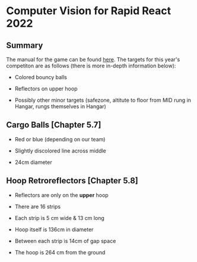 # Computer Vision for Rapid React 2022

## Summary
The manual for the game can be found [here](https://firstfrc.blob.core.windows.net/frc2022/Manual/2022FRCGameManual.pdf).
The targets for this year's competiton are as follows (there is more in-depth information below):

- Colored bouncy balls 

- Reflectors on upper hoop

- Possibly other minor targets (safezone, altitute to floor from MID rung in Hangar, rungs themselves in Hangar)

## Cargo Balls \[Chapter 5.7]

- Red or blue (depending on our team)

- Slightly discolored line across middle

- 24cm diameter
  
## Hoop Retroreflectors \[Chapter 5.8]

- Reflectors are only on the **upper** hoop

- There are 16 strips

- Each strip is 5 cm wide & 13 cm long

- Hoop itself is 136cm in diameter

- Between each strip is 14cm of gap space

- The hoop is 264 cm from the ground
